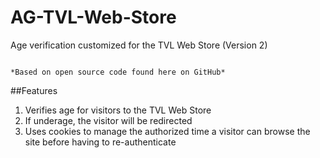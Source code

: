 # AG-TVL-Web-Store
Age verification customized for the TVL Web Store (Version 2)
```

*Based on open source code found here on GitHub*
```
##Features

1. Verifies age for visitors to the TVL Web Store
2. If underage, the visitor will be redirected
3. Uses cookies to manage the authorized time a visitor can browse the site before having to re-authenticate
